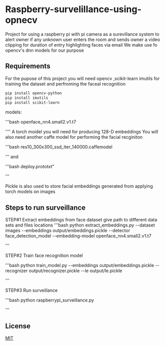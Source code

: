 # Raspberry-survelillance-using-opnecv
Project for using a raspberry pi with pi camera as a surevillance system to alert owner if any unknown user enters the room and sends owner a video clipping for duration of entry highlighting faces via email 
We make use fo opencv's dnn models for our purpose

## Requirements 
For the pupose of this project you will need opencv ,scikit-learn imutils for training the dataset and perfroming the faceal recognition

```bash
pip install opencv-python
pip install imutils
pip install scikit-learn

```
 
models:

 '''bash
 openface_nn4.small2.v1.t7
 
 ''''
  A torch moidel you will need for producing 128-D embeddings
You will also need another caffe model for performing the facial recginiton

'''bash
res10_300x300_ssd_iter_140000.caffemodel

'''
and

'''bash
deploy.prototxt"

'''

Pickle is also used to store facial embeddings generated from applying torch models on images

## Steps to run surveillance

STEP#1 Extract embeddings from face dataset
give path to different data sets and files locations
'''bash
python extract_embeddings.py --dataset images --embeddings output/embeddings.pickle --detector face_detection_model --embedding-model openface_nn4.small2.v1.t7

'''

STEP#2 Train face recognition model

'''bash
python train_model.py --embeddings output/embeddings.pickle --recognizer output/recognizer.pickle --le output/le.pickle

'''

STEP#3 Run surveillance 

'''bash
python raspberrypi_surveillance.py

'''
 
## License
[MIT](https://choosealicense.com/licenses/mit/)
